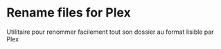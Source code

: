 # Rename files for Plex
Utilitaire pour renommer facilement tout son dossier au format lisible par Plex
